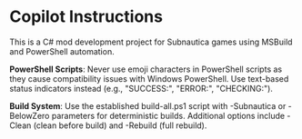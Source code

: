 # Copilot Instructions

This is a C# mod development project for Subnautica games using MSBuild and PowerShell automation.

**PowerShell Scripts**: Never use emoji characters in PowerShell scripts as they cause compatibility issues with Windows PowerShell. Use text-based status indicators instead (e.g., "SUCCESS:", "ERROR:", "CHECKING:").

**Build System**: Use the established build-all.ps1 script with -Subnautica or -BelowZero parameters for deterministic builds. Additional options include -Clean (clean before build) and -Rebuild (full rebuild).
